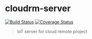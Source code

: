 cloudrm-server
=====================

[![Build Status][travis-image]][travis-url] [![Coverage Status][coveralls-image]][coveralls-url]

> IoT server for cloud remote project


[travis-url]: https://travis-ci.org/inakianduaga/node-express-boilerplate
[travis-image]: https://travis-ci.org/inakianduaga/node-express-boilerplate.svg?branch=master

[coveralls-url]: https://coveralls.io/github/inakianduaga/node-express-boilerplate?branch=master
[coveralls-image]: https://coveralls.io/repos/inakianduaga/node-express-boilerplate/badge.svg?branch=master&service=github
